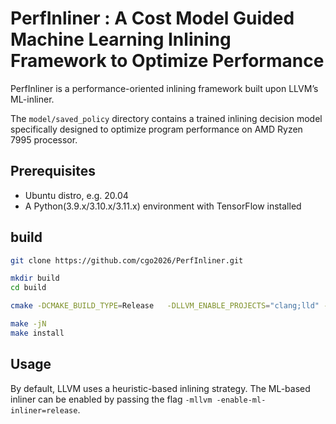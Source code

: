 # PerfInliner : A Cost Model Guided Machine Learning Inlining Framework to Optimize Performance

PerfInliner is a performance-oriented inlining framework built upon LLVM’s ML-inliner.

The `model/saved_policy` directory contains a trained inlining decision model specifically designed to optimize program performance on AMD Ryzen 7995 processor.

## Prerequisites
- Ubuntu distro, e.g. 20.04
- A Python(3.9.x/3.10.x/3.11.x) environment with TensorFlow installed

## build

```bash
git clone https://github.com/cgo2026/PerfInliner.git

mkdir build
cd build

cmake -DCMAKE_BUILD_TYPE=Release   -DLLVM_ENABLE_PROJECTS="clang;lld" -DTENSORFLOW_AOT_PATH="PATH-to-PYTHON/site-packages/tensorflow" -DLLVM_HAVE_TFLITE=FALSE -DLLVM_INLINER_MODEL_PATH="../model/saved_policy" -DCMAKE_INSTALL_PREFIX=./  ../llvm/llvm

make -jN
make install
```

## Usage

By default, LLVM uses a heuristic-based inlining strategy. 
The ML-based inliner can be enabled by passing the flag `-mllvm -enable-ml-inliner=release`.